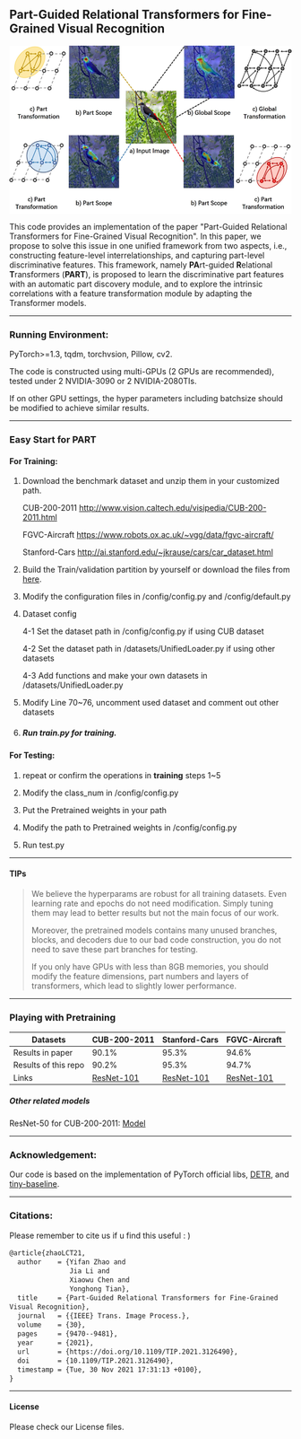 ## Part-Guided Relational Transformers for Fine-Grained Visual Recognition

<img src="https://github.com/iCVTEAM/PART/blob/master/figs/motivation.jpg" width = "600" height = "300" align=center />

This code provides an implementation of the paper "Part-Guided Relational Transformers for Fine-Grained Visual Recognition".  In this paper, we propose to solve this issue in one unified framework from two aspects, i.e., constructing feature-level interrelationships, and capturing part-level discriminative features. This framework, namely **PA**rt-guided **R**elational **T**ransformers (**PART**), is proposed to learn the discriminative part features with an automatic part discovery module, and to explore the intrinsic correlations with a feature transformation module by adapting the Transformer models.

------

### Running Environment:

PyTorch>=1.3, tqdm, torchvsion, Pillow, cv2.

The code is constructed using multi-GPUs (2 GPUs are recommended), tested under 2 NVIDIA-3090 or 2 NVIDIA-2080TIs.

If on other GPU settings, the hyper parameters including batchsize should be modified to achieve similar results.

------

### Easy Start for PART

#### For Training:

1. Download the benchmark dataset and unzip them in your customized path.

   CUB-200-2011 http://www.vision.caltech.edu/visipedia/CUB-200-2011.html

   FGVC-Aircraft https://www.robots.ox.ac.uk/~vgg/data/fgvc-aircraft/

   Stanford-Cars http://ai.stanford.edu/~jkrause/cars/car_dataset.html

2. Build the Train/validation partition by yourself or download the files from [here](http://cvteam.net/projects/2021/Gard/dataset_split.zip). 

3. Modify the configuration files in /config/config.py and /config/default.py

4. Dataset config

   4-1 Set the dataset path in /config/config.py  if using CUB dataset

   4-2 Set  the dataset path in /datasets/UnifiedLoader.py if using other datasets

   4-3 Add functions and make your own datasets in  /datasets/UnifiedLoader.py

5. Modify Line 70~76, uncomment used dataset  and comment out other datasets

6. ##### Run train.py for training.

#### For Testing:

1. repeat or confirm the operations in **training** steps 1~5

2. Modify the class_num in /config/config.py

3. Put the Pretrained weights in your path

4. Modify the path to Pretrained weights in /config/config.py

5. Run test.py 

------

#### TIPs

> We believe the hyperparams are robust for all training datasets. Even learning rate and epochs do not need modification. Simply tuning them may lead to better results but not the main focus of our work.
>
> Moreover, the pretrained models contains many unused branches, blocks, and decoders due to our bad code construction, you do not need to save these part branches for testing. 
>
> If you only have GPUs with less than 8GB memories, you should modify the feature dimensions, part numbers and layers of transformers, which lead to slightly lower performance.

------

### Playing with Pretraining

| Datasets             | CUB-200-2011                                                 | Stanford-Cars                                                | FGVC-Aircraft                                                |
| -------------------- | ------------------------------------------------------------ | ------------------------------------------------------------ | ------------------------------------------------------------ |
| Results in paper     | 90.1%                                                        | 95.3%                                                        | 94.6%                                                        |
| Results of this repo | 90.2%                                                        | 95.3%                                                        | 94.7%                                                        |
| Links                | [ResNet-101](https://drive.google.com/file/d/17vnA--_yW__jq1hI0g3JS9pDLcC7rUtP/view?usp=sharing) | [ResNet-101](https://drive.google.com/file/d/1ybaZzXSitOqapchAysLLpqE-NR4odV8U/view?usp=sharing) | [ResNet-101](https://drive.google.com/file/d/1YmCGD0X3fM-wnrFd3Me2u2rPfZvQ_Ai_/view?usp=sharing) |

##### Other related models

ResNet-50 for CUB-200-2011: [Model](https://drive.google.com/file/d/1bi5X0otF214mNizGcjCLbixiE-pHeLCZ/view?usp=sharing)

------

### Acknowledgement:

Our code is based on the implementation of PyTorch official libs, [DETR](https://github.com/facebookresearch/detr), and [tiny-baseline](https://github.com/lulujianjie/person-reid-tiny-baseline).

------

### Citations:

Please remember to cite us if u find this useful : )

```
@article{zhaoLCT21,
  author    = {Yifan Zhao and
               Jia Li and
               Xiaowu Chen and
               Yonghong Tian},
  title     = {Part-Guided Relational Transformers for Fine-Grained Visual Recognition},
  journal   = {{IEEE} Trans. Image Process.},
  volume    = {30},
  pages     = {9470--9481},
  year      = {2021},
  url       = {https://doi.org/10.1109/TIP.2021.3126490},
  doi       = {10.1109/TIP.2021.3126490},
  timestamp = {Tue, 30 Nov 2021 17:31:13 +0100},
}
```

------

#### License

Please check our License files.
